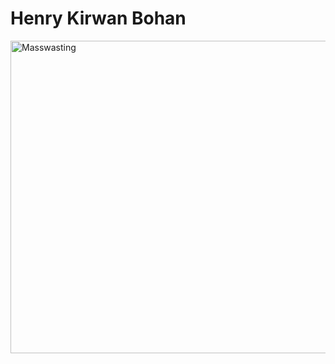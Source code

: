 <html>
  <head>
    <meta charset="UTF-8">
    <meta name="viewport" content="width=device-width, initial-scale=20.0">
    
    
  </head>
  <body>
    <h1>Henry Kirwan Bohan</h1>
 <a href="/Page1.html">
 <img src="https://i1.rgstatic.net/ii/profile.image/1082113503834115-1635007372161_Q512/Henry-Bohan.jpg" alt=Masswasting width="600" height="500">
</a>


    

